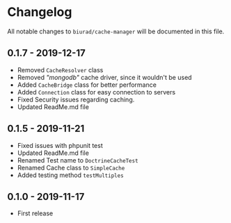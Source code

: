 # Changelog

All notable changes to `biurad/cache-manager` will be documented in this file.

## 0.1.7 - 2019-12-17

- Removed `CacheResolver` class
- Removed *"mongodb"* cache driver, since it wouldn't be used
- Added `CacheBridge` class for better performance
- Added `Connection` class for easy connection to servers
- Fixed Security issues regarding caching.
- Updated ReadMe.md file

## 0.1.5 - 2019-11-21

- Fixed issues with phpunit test
- Updated ReadMe.md file
- Renamed Test name to `DoctrineCacheTest`
- Renamed Cache class to `SimpleCache`
- Added testing method `testMultiples`

## 0.1.0 - 2019-11-17

- First release
